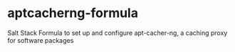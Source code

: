 aptcacherng-formula
===================

Salt Stack Formula to set up and configure apt-cacher-ng, a caching proxy for software packages
